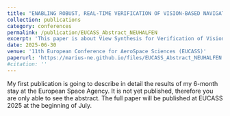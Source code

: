 ```yaml
---
title: "ENABLING ROBUST, REAL-TIME VERIFICATION OF VISION-BASED NAVIGATION THROUGH VIEW SYNTHESIS"
collection: publications
category: conferences
permalink: /publication/EUCASS_Abstract_NEUHALFEN
excerpt: 'This paper is about View Synthesis for Verification of Vision-Based Navigation.'
date: 2025-06-30
venue: '11th European Conference for AeroSpace Sciences (EUCASS)'
paperurl: 'https://marius-ne.github.io/files/EUCASS_Abstract_NEUHALFEN.pdf'
#citation: ''
---
```


My first publication is going to describe in detail the results of my 6-month stay at the European Space Agency. It is not yet published, therefore you are only able to see the abstract. The full paper will be published at EUCASS 2025 at the beginning of July.
